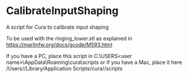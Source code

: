# CalibrateInputShaping
A script for Cura to calibrate input shaping

To be used with the ringing_tower.stl as explained in https://marlinfw.org/docs/gcode/M593.html

If you have a PC, place this script in C:\USERS\<user name>\AppData\Roaming\cura\scripts
or if you have a Mac, place it here /Users/<user name>/Library/Application Scripts/cura/<latest cura version>/scripts

